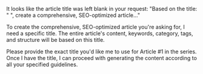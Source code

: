 It looks like the article title was left blank in your request: "Based on the title: " ", create a comprehensive, SEO-optimized article..."

To create the comprehensive, SEO-optimized article you're asking for, I need a specific title. The entire article's content, keywords, category, tags, and structure will be based on this title.

Please provide the exact title you'd like me to use for Article #1 in the series. Once I have the title, I can proceed with generating the content according to all your specified guidelines.